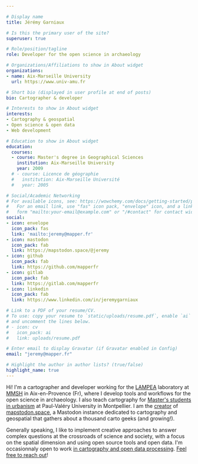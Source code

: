 ```yaml
---

# Display name
title: Jérémy Garniaux

# Is this the primary user of the site?
superuser: true

# Role/position/tagline
role: Developer for the open science in archaeology

# Organizations/Affiliations to show in About widget
organizations:
- name: Aix-Marseille University
  url: https://www.univ-amu.fr

# Short bio (displayed in user profile at end of posts)
bio: Cartographer & developer

# Interests to show in About widget
interests:
- Cartography & geospatial
- Open science & open data
- Web development

# Education to show in About widget
education:
  courses:
  - course: Master's degree in Geographical Sciences
    institution: Aix-Marseille University
    year: 2009
  # - course: Licence de géographie
  #   institution: Aix-Marseille Université
  #   year: 2005

# Social/Academic Networking
# For available icons, see: https://wowchemy.com/docs/getting-started/page-builder/#icons
#   For an email link, use "fas" icon pack, "envelope" icon, and a link in the
#   form "mailto:your-email@example.com" or "/#contact" for contact widget.
social:
- icon: envelope
  icon_pack: fas
  link: 'mailto:jeremy@mapper.fr'
- icon: mastodon
  icon_pack: fab
  link: https://mapstodon.space/@jeremy
- icon: github
  icon_pack: fab
  link: https://github.com/mapperfr
- icon: gitlab
  icon_pack: fab
  link: https://gitlab.com/mapperfr
- icon: linkedin
  icon_pack: fab
  link: https://www.linkedin.com/in/jeremygarniaux

# Link to a PDF of your resume/CV.
# To use: copy your resume to `static/uploads/resume.pdf`, enable `ai` icons in `params.toml`, 
# and uncomment the lines below.
# - icon: cv
#   icon_pack: ai
#   link: uploads/resume.pdf

# Enter email to display Gravatar (if Gravatar enabled in Config)
email: "jeremy@mapper.fr"

# Highlight the author in author lists? (true/false)
highlight_name: true
---
```


Hi! I'm a cartographer and developer working for the [LAMPEA](https://lampea.cnrs.fr) laboratory at [MMSH](https://mmsh.fr) in Aix-en-Provence (Fr), where I develop tools and workflows for the open science in archaeology. I also teach cartography for [Master's students in urbanism](https://master-urbanisme.www.univ-montp3.fr/fr/%C3%A9quipe/equipe-et-fonctionnement-p%C3%A9dagogique) at Paul-Valéry University in Montpellier. I am the [creator](https://mapper.fr/carnet/introducing-mapstodon/) of [mapstodon.space](https://mapstodon.space), a Mastodon instance dedicated to cartography and geospatial that gathers about a thousand carto geeks (and growing!). 

Generally speaking, I like to implement creative approaches to answer complex questions at the crossroads of science and society, with a focus on the spatial dimension and using open source tools and open data. I'm occasionnaly open to work [in cartography and open data processing](https://mapper.fr/en/blog/social-position-index/). [Feel free to reach out](https://mapper.fr/en/#contact)!
